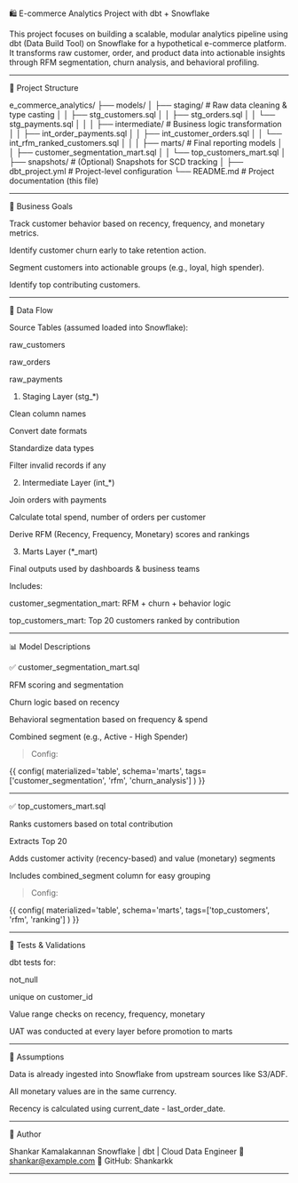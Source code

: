 🛍️ E-commerce Analytics Project with dbt + Snowflake

This project focuses on building a scalable, modular analytics pipeline using dbt (Data Build Tool) on Snowflake for a hypothetical e-commerce platform. It transforms raw customer, order, and product data into actionable insights through RFM segmentation, churn analysis, and behavioral profiling.


---

📁 Project Structure

e_commerce_analytics/
├── models/
│   ├── staging/                # Raw data cleaning & type casting
│   │   ├── stg_customers.sql
│   │   ├── stg_orders.sql
│   │   └── stg_payments.sql
│   │
│   ├── intermediate/          # Business logic transformation
│   │   ├── int_order_payments.sql
│   │   ├── int_customer_orders.sql
│   │   └── int_rfm_ranked_customers.sql
│   │
│   ├── marts/                 # Final reporting models
│   │   ├── customer_segmentation_mart.sql
│   │   └── top_customers_mart.sql
│
├── snapshots/                 # (Optional) Snapshots for SCD tracking
│
├── dbt_project.yml            # Project-level configuration
└── README.md                  # Project documentation (this file)


---

🧠 Business Goals

Track customer behavior based on recency, frequency, and monetary metrics.

Identify customer churn early to take retention action.

Segment customers into actionable groups (e.g., loyal, high spender).

Identify top contributing customers.



---

🔄 Data Flow

Source Tables (assumed loaded into Snowflake):

raw_customers

raw_orders

raw_payments


1. Staging Layer (stg_*)

Clean column names

Convert date formats

Standardize data types

Filter invalid records if any


2. Intermediate Layer (int_*)

Join orders with payments

Calculate total spend, number of orders per customer

Derive RFM (Recency, Frequency, Monetary) scores and rankings


3. Marts Layer (*_mart)

Final outputs used by dashboards & business teams

Includes:

customer_segmentation_mart: RFM + churn + behavior logic

top_customers_mart: Top 20 customers ranked by contribution




---

📊 Model Descriptions

✅ customer_segmentation_mart.sql

RFM scoring and segmentation

Churn logic based on recency

Behavioral segmentation based on frequency & spend

Combined segment (e.g., Active - High Spender)


> Config:



{{ config(
    materialized='table',
    schema='marts',
    tags=['customer_segmentation', 'rfm', 'churn_analysis']
) }}


---

✅ top_customers_mart.sql

Ranks customers based on total contribution

Extracts Top 20

Adds customer activity (recency-based) and value (monetary) segments

Includes combined_segment column for easy grouping


> Config:



{{ config(
    materialized='table',
    schema='marts',
    tags=['top_customers', 'rfm', 'ranking']
) }}


---

🧪 Tests & Validations

dbt tests for:

not_null

unique on customer_id

Value range checks on recency, frequency, monetary


UAT was conducted at every layer before promotion to marts



---

📌 Assumptions

Data is already ingested into Snowflake from upstream sources like S3/ADF.

All monetary values are in the same currency.

Recency is calculated using current_date - last_order_date.



---

👤 Author

Shankar Kamalakannan
Snowflake | dbt | Cloud Data Engineer
📧 shankar@example.com
🔗 GitHub: Shankarkk


---
